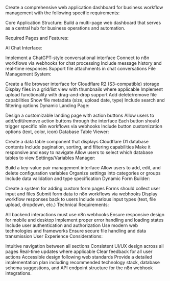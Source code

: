 Create a comprehensive web application dashboard for business workflow management with the following specific requirements:

Core Application Structure:
Build a multi-page web dashboard that serves as a central hub for business operations and automation.

Required Pages and Features:

AI Chat Interface:

Implement a ChatGPT-style conversational interface
Connect to n8n workflows via webhooks for chat processing
Include message history and real-time responses
Support file attachments in chat conversations
File Management System:

Create a file browser interface for Cloudflare R2 (S3-compatible) storage
Display files in a grid/list view with thumbnails where applicable
Implement upload functionality with drag-and-drop support
Add delete/remove file capabilities
Show file metadata (size, upload date, type)
Include search and filtering options
Dynamic Landing Page:

Design a customizable landing page with action buttons
Allow users to add/edit/remove action buttons through the interface
Each button should trigger specific n8n workflows via webhooks
Include button customization options (text, color, icon)
Database Table Viewer:

Create a data table component that displays Cloudflare D1 database contents
Include pagination, sorting, and filtering capabilities
Make it responsive and easy to navigate
Allow users to select which database tables to view
Settings/Variables Manager:

Build a key-value pair management interface
Allow users to add, edit, and delete configuration variables
Organize settings into categories or groups
Include data validation and type specification
Dynamic Form Builder:

Create a system for adding custom form pages
Forms should collect user input and files
Submit form data to n8n workflows via webhooks
Display workflow responses back to users
Include various input types (text, file upload, dropdown, etc.)
Technical Requirements:

All backend interactions must use n8n webhooks
Ensure responsive design for mobile and desktop
Implement proper error handling and loading states
Include user authentication and authorization
Use modern web technologies and frameworks
Ensure secure file handling and data transmission
User Experience Considerations:

Intuitive navigation between all sections
Consistent UI/UX design across all pages
Real-time updates where applicable
Clear feedback for all user actions
Accessible design following web standards
Provide a detailed implementation plan including recommended technology stack, database schema suggestions, and API endpoint structure for the n8n webhook integrations.
